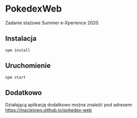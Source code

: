 # PokedexWeb

Zadanie stażowe Summer e-Xperience 2020.

## Instalacja
    npm install
## Uruchomienie
    npm start

## Dodatkowo
Działającą aplikację dodatkowo można znaleźć pod adresem:<br/>
    https://maciejows.github.io/pokedex-web
